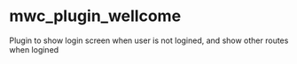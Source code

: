 mwc_plugin_wellcome
===================

Plugin to show login screen when user is not logined, and show other routes when logined
